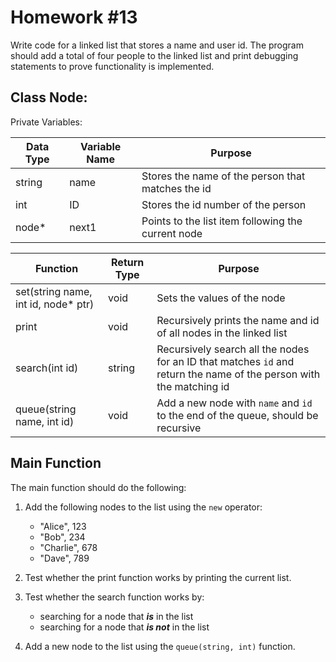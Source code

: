 # Homework #13 #

Write code for a linked list that stores a name and user id. The program should add a total of four people to the linked list and print debugging statements to prove functionality is implemented.

## Class Node: ##

Private Variables:

| Data Type | Variable Name | Purpose |
|-----------|---------------|-------- |
| string    | name          | Stores the name of the person that matches the id |
| int       | ID            | Stores the id number of the person |
| node*     | next1         | Points to the list item following the current node

| Function | Return Type | Purpose |
| -------- | ----------- | ------- |
| set(string name, int id, node* ptr) | void | Sets the values of the node |
| print    |  void       | Recursively prints the name and id of all nodes in the linked list|
| search(int id)   |  string     | Recursively search all the nodes for an ID that matches ``id`` and return the name of the person with the matching id
| queue(string name, int id) | void | Add a new node with ``name`` and ``id`` to the end of the queue, should be recursive


## Main Function ##
The main function should do the following:

1. Add the following nodes to the list using the ``new`` operator:
    * "Alice", 123
    * "Bob", 234
    * "Charlie", 678
    * "Dave", 789

2. Test whether the print function works by printing the current list.
3. Test whether the search function works by:
    * searching for a node that _**is**_ in the list
    * searching for a node that _**is not**_ in the list
    
4. Add a new node to the list using the ``queue(string, int)`` function.
    
